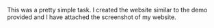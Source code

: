This was a pretty simple task. I created the website similar to the demo provided and I have attached the screenshot of my website.

